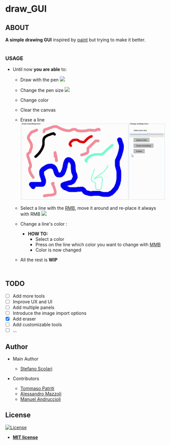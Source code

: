 # draw_GUI <br/>
## ABOUT
**A simple drawing GUI** inspired by [paint](https://it.wikipedia.org/wiki/Paint) but trying to make it better.<br/><br/> 

### USAGE

* Until now **you are able** to:
    * Draw with the pen
    ![](res/draw_example.gif)
    * Change the pen size
    ![](res/changePenSize_example.gif)
    * Change color
    * Clear the canvas
    * Erase a line 
    ![](res/erase_example.gif)
    * Select a line with the [RMB](https://www.acronymfinder.com/Right-Mouse-Button-(RMB).html), move it around and re-place it always with RMB
    ![](res/traslate_example.gif)
    * Change a line's color :
        * **HOW TO:**
            * Select a color
            * Press on the line which color you want to change with [MMB](http://acronymsandslang.com/definition/7914493/MMB-meaning.html)
            * Color is now changed
        
    * All the rest is **WIP**<br/>
    
## <br/>TODO
- [ ] Add more tools
- [ ] Improve UX and UI
- [ ] Add multiple panels
- [ ] Introduce the image import options
- [X] Add eraser
- [ ] Add customizable tools
- [ ] ...

## Author
* Main Author
   * [Stefano Scolari](https://www.linkedin.com/in/stefano-scolari-7a9440170/)<br/>

* Contributors<br/>
   * [Tommaso Patriti](https://github.com/Ro0t-set)<br/>
   * [Alessandro Mazzoli](https://github.com/alemazzo)
   * [Manuel Andruccioli](https://github.com/manuandru)

## License

[![License](http://img.shields.io/:license-mit-blue.svg?style=flat-square)](http://badges.mit-license.org)

- **[MIT license](http://opensource.org/licenses/mit-license.php)**

<br/><br/> 
